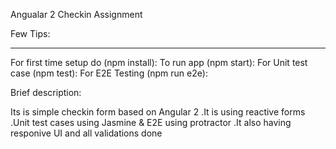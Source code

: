 Angualar 2 Checkin Assignment

Few Tips:
_______________

For first time setup do   (npm install):
To run app (npm start):
For Unit test case (npm test):
 For E2E Testing (npm run e2e):

Brief description:

Its is simple checkin form based on Angular 2 .It is using reactive forms .Unit test cases using Jasmine & E2E using protractor
.It also having responive UI and all validations done
